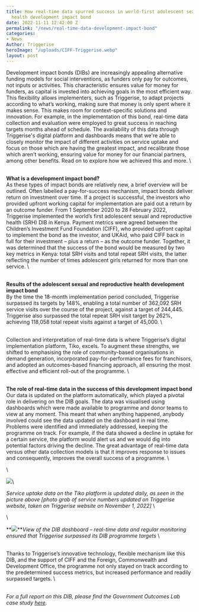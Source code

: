 ```yaml
---
title: How real-time data spurred success in world-first adolescent sexual reproductive
  health development impact bond
date: 2022-11-11 12:42:00 Z
permalink: "/news/real-time-data-development-impact-bond"
categories:
- News
Author: Triggerise
heroImage: "/uploads/CIFF-Triggerise.webp"
layout: post
---
```


Development impact bonds (DIBs) are increasingly appealing alternative funding models for social interventions, as funders only pay for outcomes, not inputs or activities. This characteristic ensures value for money for funders, as capital is invested into achieving goals in the most efficient way. This flexibility allows implementers, such as Triggerise, to adapt projects according to what’s working, making sure that money is only spent where it makes sense. This makes room for context-specific solutions and innovation. For example, in the implementation of this bond, real-time data collection and evaluation were employed to great success in reaching targets months ahead of schedule. The availability of this data through Triggerise's digital platform and dashboards means that we're able to closely monitor the impact of different activities on service uptake and focus on those which are having the greatest impact, and recalibrate those which aren't working, ensuring value for money for our financial partners, among other benefits. Read on to explore how we achieved this and more.
\

\
**What is a development impact bond?**
\
As these types of impact bonds are relatively new, a brief overview will be outlined. Often labelled a pay-for-success mechanism, impact bonds deliver return on investment over time. If a project is successful, the investors who provided upfront working capital for implementation are paid out a return by an outcome funder. From 1 September 2020 to 28 February 2022, Triggerise implemented the world’s first adolescent sexual and reproductive health (SRH) DIB in Kenya. Payment metrics were agreed between the Children’s Investment Fund Foundation (CIFF), who provided upfront capital to implement the bond as the investor, and UKAid, who paid CIFF back in full for their investment – plus a return – as the outcome funder. Together, it was determined that the success of the bond would be measured by two key metrics in Kenya: total SRH visits and total repeat SRH visits, the latter reflecting the number of times adolescent girls returned for more than one service.
\

\
**Results of the adolescent sexual and reproductive health development impact bond**
\
By the time the 18-month implementation period concluded, Triggerise surpassed its targets by 148%, enabling a total number of 362,092 SRH service visits over the course of the project, against a target of 244,445. Triggerise also surpassed the total repeat SRH visit target by 262%, achieving 118,058 total repeat visits against a target of 45,000. 
\

\
Collection and interpretation of real-time data is where Triggerise’s digital implementation platform, Tiko, excels. To augment these strengths, we shifted to emphasising the role of community-based organisations in demand generation, incorporated pay-for-performance fees for franchisors, and adopted an outcomes-based financing approach, all ensuring the most effective and efficient roll-out of the programme. 
\

\
**The role of real-time data in the success of this development impact bond**
\
Our data is updated on the platform automatically, which played a pivotal role in delivering on the DIB goals. The data was visualised using dashboards which were made available to programme and donor teams to view at any moment. This meant that when anything happened, anybody involved could see the data updated on the dashboard in real time. Problems were identified and immediately addressed, keeping the programme on track. For example, if the data showed a decline in uptake for a certain service, the platform would alert us and we would dig into potential factors driving the decline. The great advantage of real-time data versus other data collection models is that it improves response to issues and consequently, improves the overall success of a programme. 
\

\

**![](https://lh3.googleusercontent.com/2yAY6FY8uxqJEIwwawWOcIXnO9j4693800QLFOj7rljTVv3-OKHVrkRlYpcVC1mJOl5VOWo4lj9o32sjD3LtOOx77Dn-MYdf6GB-N0OQt_7FoZFuPVqrx1x-Q8sfYGz0R7kUSb2YuRAcLa2huXBLjcI1m3qMhK6z8Swqt3S8dF7_bPc5o6AaDlnCPQ3r9Q)**\

*Service uptake data on the Tiko platform is updated daily, as seen in the picture above \[photo grab of service numbers updated on Triggerise website, taken on Triggerise website on November 1, 2022\]*
\

\

**![](https://lh4.googleusercontent.com/gFcQUjM-lcYT5huhHlE2L5s4ApzwTadGV67EF1NiMYqSOQqV4601oFcyb8I0KwX8xRVIUqye4ZJC8jU64lInzt4cRsnhEZ03zufwd52BhJS7JduwJofNlv8-uWQyBb6MHBux6o0ZxXP9BoDi2tT5qishQ9HmJimyf-w80_tayB2EbwD2iS6G4z5dQyAnfw)***View of the DIB dashboard – real-time data and regular monitoring ensured that Triggerise surpassed its DIB programme targets*
\

\
Thanks to Triggerise’s innovative technology, flexible mechanism like this DIB, and the support of CIFF and the Foreign, Commonwealth and Development Office, the programme not only stayed on track according to the predetermined success metrics, but increased performance and readily surpassed targets.
\

\
*For a full report on this DIB, please find the Government Outcomes Lab case study [here](https://golab.bsg.ox.ac.uk/knowledge-bank/case-studies/in-their-hands/).*